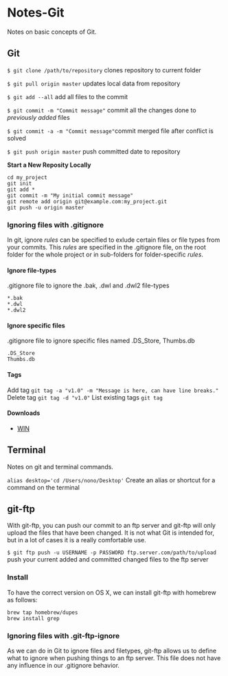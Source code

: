 Notes-Git
=========
Notes on basic concepts of Git.

## Git

`$ git clone /path/to/repository` clones repository to current folder

`$ git pull origin master` updates local data from repository

`$ git add --all` add all files to the commit

`$ git commit -m "Commit message"` commit all the changes done to *previously added* files

`$ git commit -a -m "Commit message"`commit merged file after conflict is solved

`$ git push origin master` push committed date to repository

**Start a New Reposity Locally**

`cd my_project`  
`git init`  
`git add *`  
`git commit -m "My initial commit message"`  
`git remote add origin git@example.com:my_project.git`  
`git push -u origin master`  


### Ignoring files with .gitignore

In git, ignore *rules* can be specified to exlude certain files or file types from your commits. This *rules* are specified in the .gitignore file, on the root folder for the whole project or in sub-folders for folder-specific *rules*.

#### Ignore file-types

.gitignore file to ignore the .bak, .dwl and .dwl2 file-types

```
*.bak
*.dwl
*.dwl2
```

#### Ignore specific files

.gitignore file to ignore specific files named .DS_Store, Thumbs.db

```
.DS_Store
Thumbs.db
```

#### Tags

Add tag `git tag -a "v1.0" -m "Message is here, can have line breaks."`
Delete tag `git tag -d "v1.0"`
List existing tags `git tag`

#### Downloads

* [WIN](https://code.google.com/p/msysgit/downloads/list?q=full+installer+official+git)


## Terminal

Notes on git and terminal commands.

`alias desktop='cd /Users/nono/Desktop'` Create an alias or shortcut for a command on the terminal


## git-ftp

With git-ftp, you can push our commit to an ftp server and git-ftp will only upload the files that have been changed. It is not what Git is intended for, but in a lot of cases it is a really comfortable use.

`$ git ftp push -u USERNAME -p PASSWORD ftp.server.com/path/to/upload` push your current added and committed changed files to the ftp server

### Install
To have the correct version on OS X, we can install git-ftp with homebrew as follows:

```
brew tap homebrew/dupes
brew install grep
```

### Ignoring files with .git-ftp-ignore

As we can do in Git to ignore files and filetypes, git-ftp allows us to define what to ignore when pushing things to an ftp server. This file does not have any influence in our .gitignore behavior.
